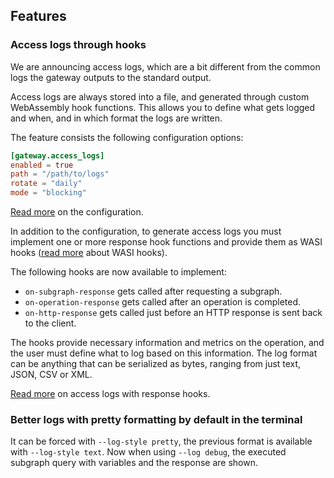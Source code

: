 ## Features

### Access logs through hooks

We are announcing access logs, which are a bit different from the common logs the gateway outputs to the standard output.

Access logs are always stored into a file, and generated through custom WebAssembly hook functions. This allows you to define what gets logged and when, and in which format the logs are written.

The feature consists the following configuration options:

```toml
[gateway.access_logs]
enabled = true
path = "/path/to/logs"
rotate = "daily"
mode = "blocking"
```

[Read more](https://grafbase.com/docs/self-hosted-gateway#gateway-configuration) on the configuration.

In addition to the configuration, to generate access logs you must implement one or more response hook functions and provide them as WASI hooks ([read more](https://grafbase.com/docs/self-hosted-gateway/hooks) about WASI hooks).

The following hooks are now available to implement:

- `on-subgraph-response` gets called after requesting a subgraph.
- `on-operation-response` gets called after an operation is completed.
- `on-http-response` gets called just before an HTTP response is sent back to the client.

The hooks provide necessary information and metrics on the operation, and the user must define what to log based on this information. The log format can be anything that can be serialized as bytes, ranging from just text, JSON, CSV or XML.

[Read more](https://grafbase.com/docs/self-hosted-gateway/hooks#access-logs-with-response-hooks) on access logs with response hooks.

### Better logs with pretty formatting by default in the terminal

It can be forced with `--log-style pretty`, the previous format is available with `--log-style text`. Now when using `--log debug`, the executed subgraph query with variables and the response are shown.
